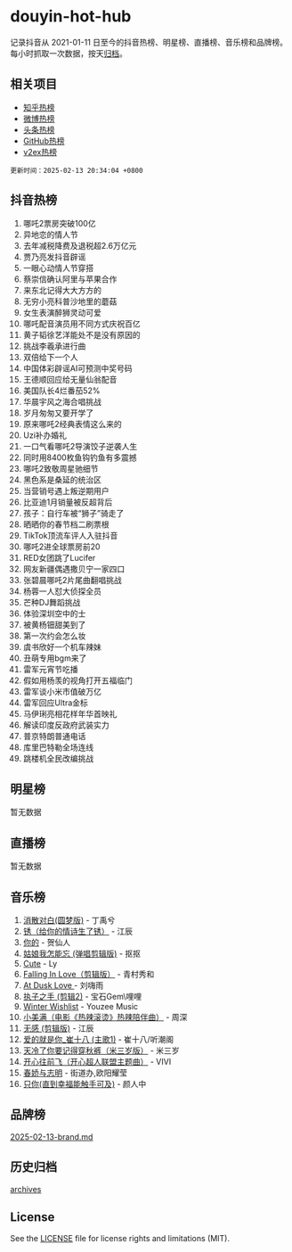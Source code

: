 # douyin-hot-hub

记录抖音从 2021-01-11 日至今的抖音热榜、明星榜、直播榜、音乐榜和品牌榜。每小时抓取一次数据，按天[归档](archives)。

## 相关项目

- [知乎热榜](https://github.com/lonnyzhang423/zhihu-hot-hub)
- [微博热榜](https://github.com/lonnyzhang423/weibo-hot-hub)
- [头条热榜](https://github.com/lonnyzhang423/toutiao-hot-hub)
- [GitHub热榜](https://github.com/lonnyzhang423/github-hot-hub)
- [v2ex热榜](https://github.com/lonnyzhang423/v2ex-hot-hub)


`更新时间：2025-02-13 20:34:04 +0800`

## 抖音热榜

1. 哪吒2票房突破100亿
1. 异地恋的情人节
1. 去年减税降费及退税超2.6万亿元
1. 贾乃亮发抖音辟谣
1. 一眼心动情人节穿搭
1. 蔡崇信确认阿里与苹果合作
1. 来东北记得大大方方的
1. 无穷小亮科普沙地里的蘑菇
1. 女生表演醉狮灵动可爱
1. 哪吒配音演员用不同方式庆祝百亿
1. 黄子韬徐艺洋能处不是没有原因的
1. 挑战李羲承进行曲
1. 双倍给下一个人
1. 中国体彩辟谣AI可预测中奖号码
1. 王德顺回应给无量仙翁配音
1. 美国队长4烂番茄52%
1. 华晨宇风之海合唱挑战
1. 岁月匆匆又要开学了
1. 原来哪吒2经典表情这么来的
1. Uzi补办婚礼
1. 一口气看哪吒2导演饺子逆袭人生
1. 同时用8400枚鱼钩钓鱼有多震撼
1. 哪吒2致敬周星驰细节
1. 黑色系是桑延的统治区
1. 当营销号遇上叛逆期用户
1. 比亚迪1月销量被反超背后
1. 孩子：自行车被“狮子”骑走了
1. 晒晒你的春节档二刷票根
1. TikTok顶流车评人入驻抖音
1. 哪吒2进全球票房前20
1. RED女团跳了Lucifer
1. 网友新疆偶遇撒贝宁一家四口
1. 张碧晨哪吒2片尾曲翻唱挑战
1. 杨蓉一人怼大侦探全员
1. 芒种DJ舞蹈挑战
1. 体验深圳空中的士
1. 被黄杨钿甜美到了
1. 第一次约会怎么妆
1. 虞书欣好一个机车辣妹
1. 丑萌专用bgm来了
1. 雷军元宵节吃播
1. 假如用杨羡的视角打开五福临门
1. 雷军谈小米市值破万亿
1. 雷军回应Ultra金标
1. 马伊琍亮相花样年华首映礼
1. 解读印度反政府武装实力
1. 普京特朗普通电话
1. 库里巴特勒全场连线
1. 跳楼机全民改编挑战

## 明星榜

暂无数据

## 直播榜

暂无数据

## 音乐榜

1. [消散对白(圆梦版)](https://sf5-hl-cdn-tos.douyinstatic.com/obj/tos-cn-ve-2774/og4jB5I5IizzoZVAAAzWgBMAsMDWoArfwBOiFs) - 丁禹兮
1. [锈（给你的情诗生了锈）](https://sf5-hl-cdn-tos.douyinstatic.com/obj/tos-cn-ve-2774/o8a1PBtVqIYbPEGK6e5A4egedVMdm3fCIz6bbE) - 江辰
1. [你的](https://sf5-hl-cdn-tos.douyinstatic.com/obj/tos-cn-ve-2774/oYuIeKf42jB7sEV6B2upMdpYAgfrQWj0FeRegh) - 贺仙人
1. [姑娘我怎能忘 (弹唱剪辑版)](https://sf5-hl-cdn-tos.douyinstatic.com/obj/tos-cn-ve-2774/okamwrBGEMz6illuEofAsMV4yzF5tVWbBiA5AI) - 抠抠
1. [Cute](https://sf5-hl-cdn-tos.douyinstatic.com/obj/tos-cn-ve-2774/o4IbIzHWKAAB4wsS5qMBRiiAlEBGTpQRNfFvuo) - Ly
1. [Falling In Love（剪辑版）](https://sf5-hl-cdn-tos.douyinstatic.com/obj/tos-cn-ve-2774/o8ajpA8zzgBPahbBIO8AcKGBLJezFCRd1wfP9f) - 青村秀和
1. [ At Dusk  Love ](https://sf5-hl-cdn-tos.douyinstatic.com/obj/tos-cn-ve-2774/o8CrpCf5CaYgI4ZrtQgMQAFEfuGqNnRSDQAPBc) - 刘嗨雨
1. [执子之手 (剪辑2)](https://sf5-hl-cdn-tos.douyinstatic.com/obj/tos-cn-ve-2774/oUoZLQjCc31XzqsBnBQUNgeKtYPBcgbFDwtfcu) - 宝石Gem\哩哩
1. [Winter Wishlist](https://sf5-hl-cdn-tos.douyinstatic.com/obj/tos-cn-ve-2774/oIIgUOeamCFCVAzxN6MFRLIBlLGpUqQxeeHrLE) - Youzee Music
1. [小美满（电影《热辣滚烫》热辣陪伴曲）](https://sf5-hl-cdn-tos.douyinstatic.com/obj/tos-cn-ve-2774/o0GAn2lSgfZIDUgtevCGDQYnFg4CwnrBaxbTZL) - 周深
1. [无感 (剪辑版)](https://sf5-hl-cdn-tos.douyinstatic.com/obj/tos-cn-ve-2774/o0eIsUzJBDlQaQFC5OFlgbMEZC1TFYBftOBn6p) - 江辰
1. [爱的就是你_崔十八 (主歌1)](https://sf5-hl-cdn-tos.douyinstatic.com/obj/tos-cn-ve-2774/oI5BO5DhFZ6UTcNCnZaOCBLtZ7WIMQGfgnXf5E) - 崔十八/听潮阁
1. [天冷了你要记得穿秋裤（米三岁版）](https://sf5-hl-cdn-tos.douyinstatic.com/obj/tos-cn-ve-2774/oQlIwVIDWiZ6BQilAorS7MA0AgCkQDvcZAdm1) - 米三岁
1. [开心往前飞（开心超人联盟主题曲）](https://sf5-hl-cdn-tos.douyinstatic.com/obj/tos-cn-ve-2774/9d8fb7c82cf1421fb93a9fe925275e0a) - VIVI
1. [春娇与志明](https://sf5-hl-cdn-tos.douyinstatic.com/obj/tos-cn-ve-2774/e530d8fceb7044b39707d7f9ff54add1) - 街道办,欧阳耀莹
1. [只你(直到幸福能触手可及)](https://sf5-hl-cdn-tos.douyinstatic.com/obj/tos-cn-ve-2774/o0lBkRDzFTeaVSUz3ZZSCBVtZ5DIMQGfgmEAuE) - 颜人中

## 品牌榜

[2025-02-13-brand.md](archives/2025-02-13-brand.md)

## 历史归档

[archives](archives)

## License

See the [LICENSE](LICENSE) file for license rights and limitations (MIT).
